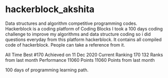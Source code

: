 # hackerblock_akshita
Data structures and algorithm competitive programming codes.
Hackerblock is a coding platform of Coding Blocks
I took a 100 days coding challenge to improve my algorithms and data structure coding so i did questions everyday from this platform hackerblock.
It contains all compiled code of hackerblock. People can take a reference from it.








All Time Best
#170
Achieved on 11 Dec 2020
Current Ranking
170
132 Ranks from last month
Performance
11060 Points
11060 Points from last month




100 days of programming learning path.

